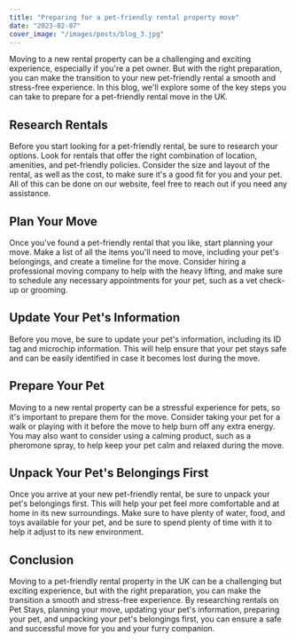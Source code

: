 ```yaml
---
title: "Preparing for a pet-friendly rental property move"
date: "2023-02-07"
cover_image: "/images/posts/blog_3.jpg"
---
```


Moving to a new rental property can be a challenging and exciting experience, especially if you're a pet owner. But with the right preparation, you can make the transition to your new pet-friendly rental a smooth and stress-free experience. In this blog, we'll explore some of the key steps you can take to prepare for a pet-friendly rental move in the UK.

## Research Rentals

Before you start looking for a pet-friendly rental, be sure to research your options. Look for rentals that offer the right combination of location, amenities, and pet-friendly policies. Consider the size and layout of the rental, as well as the cost, to make sure it's a good fit for you and your pet. All of this can be done on our website, feel free to reach out if you need any assistance.

## Plan Your Move

Once you've found a pet-friendly rental that you like, start planning your move. Make a list of all the items you'll need to move, including your pet's belongings, and create a timeline for the move. Consider hiring a professional moving company to help with the heavy lifting, and make sure to schedule any necessary appointments for your pet, such as a vet check-up or grooming.

## Update Your Pet's Information

Before you move, be sure to update your pet's information, including its ID tag and microchip information. This will help ensure that your pet stays safe and can be easily identified in case it becomes lost during the move.

## Prepare Your Pet

Moving to a new rental property can be a stressful experience for pets, so it's important to prepare them for the move. Consider taking your pet for a walk or playing with it before the move to help burn off any extra energy. You may also want to consider using a calming product, such as a pheromone spray, to help keep your pet calm and relaxed during the move.

## Unpack Your Pet's Belongings First

Once you arrive at your new pet-friendly rental, be sure to unpack your pet's belongings first. This will help your pet feel more comfortable and at home in its new surroundings. Make sure to have plenty of water, food, and toys available for your pet, and be sure to spend plenty of time with it to help it adjust to its new environment.

## Conclusion

Moving to a pet-friendly rental property in the UK can be a challenging but exciting experience, but with the right preparation, you can make the transition a smooth and stress-free experience. By researching rentals on Pet Stays, planning your move, updating your pet's information, preparing your pet, and unpacking your pet's belongings first, you can ensure a safe and successful move for you and your furry companion.
